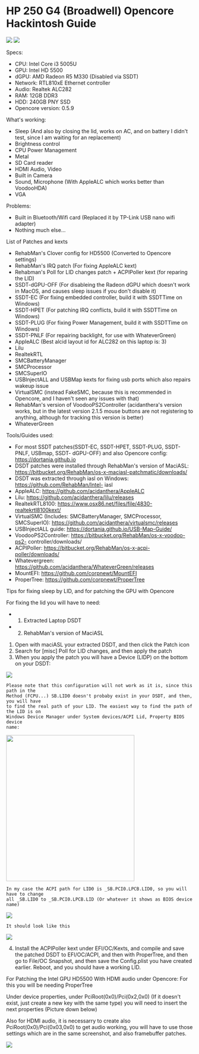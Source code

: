 # HP 250 G4 (Broadwell) Opencore Hackintosh Guide

<img src="/screenshots/macinfo1.png"/>
<img src="/screenshots/macinfo2.png"/>

Specs:

- CPU: Intel Core i3 5005U
- GPU: Intel HD 5500
- dGPU: AMD Radeon R5 M330 (Disabled via SSDT)
- Network: RTL810xE Ethernet controller
- Audio: Realtek ALC282
- RAM: 12GB DDR3
- HDD: 240GB PNY SSD
- Opencore version: 0.5.9

What's working:

- Sleep (And also by closing the lid, works on AC, and on battery I didn't test, since I am
    waiting for an replacement)
- Brightness control
- CPU Power Management
- Metal
- SD Card reader
- HDMI Audio, Video
- Built in Camera
- Sound, Microphone (With AppleALC which works better than VoodooHDA)
- VGA

Problems:

- Built in Bluetooth/Wifi card (Replaced it by TP-Link USB nano wifi adapter)
- Nothing much else...

List of Patches and kexts

- RehabMan's Clover config for HD5500 (Converted to Opencore settings)
- RehabMan's IRQ patch (For fixing AppleALC kext)
- Rehabman's Poll for LID changes patch + ACPIPoller kext (for reparing the LID)
- SSDT-dGPU-OFF (For disableing the Radeon dGPU which doesn't work in MacOS, and
    causes sleep issues if you don't disable it)
- SSDT-EC (For fixing embedded controller, build it with SSDTTime on Windows)
- SSDT-HPET (For patching IRQ conflicts, build it with SSDTTime on Windows)
- SSDT-PLUG (For fixing Power Management, build it with SSDTTime on Windows)
- SSDT-PNLF (For repairing backlight, for use with WhateverGreen)
- AppleALC (Best alcid layout id for ALC282 on this laptop is: 3)
- Lilu
- RealtekRTL
- SMCBatteryManager
- SMCProcessor
- SMCSuperIO
- USBInjectALL and USBMap kexts for fixing usb ports which also repairs wakeup issue
- VirtualSMC (instead FakeSMC, because this is recommended in Opencore, and I
    haven't seen any issues with that)
- RehabMan's version of VoodooPS2Controller (acidanthera's version works, but in
    the latest version 2.1.5 mouse buttons are not registering to anything, although for
    tracking this version is better)
- WhateverGreen

Tools/Guides used:

- For most SSDT patches(SSDT-EC, SSDT-HPET, SSDT-PLUG, SSDT-PNLF, USBmap, SSDT-
    dGPU-OFF) and also Opencore config: https://dortania.github.io
- DSDT patches were installed through RehabMan's version of MaciASL:
    https://bitbucket.org/RehabMan/os-x-maciasl-patchmatic/downloads/
- DSDT was extracted through iasl on Windows: https://github.com/RehabMan/Intel-
    iasl
- AppleALC: https://github.com/acidanthera/AppleALC
- Lilu: https://github.com/acidanthera/lilu/releases
- RealtekRTL8100: https://www.osx86.net/files/file/4830-realtekrtl8100kext/
- VirtualSMC (Includes: SMCBatteryManager, SMCProcessor, SMCSuperIO):
    https://github.com/acidanthera/virtualsmc/releases
- USBInjectALL guide: https://dortania.github.io/USB-Map-Guide/
- VoodooPS2Controller: https://bitbucket.org/RehabMan/os-x-voodoo-ps2-
    controller/downloads/
- ACPIPoller: https://bitbucket.org/RehabMan/os-x-acpi-poller/downloads/
- Whatevergreen: https://github.com/acidanthera/WhateverGreen/releases
- MountEFI: https://github.com/corpnewt/MountEFI
- ProperTree: https://github.com/corpnewt/ProperTree

Tips for fixing sleep by LID, and for patching the GPU with Opencore

For fixing the lid you will have to need:

- 1. Extracted Laptop DSDT
- 2. RehabMan's version of MaciASL
1. Open with maciASL your extracted DSDT, and then click the Patch
    icon
2. Search for [misc] Poll for LID changes, and then apply the patch
3. When you apply the patch you will have a Device (LIDP) on the
    bottom on your DSDT:

<img src="/screenshots/patch2.png"/>

```
Please note that this configuration will not work as it is, since this path in the
Method (FCPU...) SB.LID0 doesn't probaby exist in your DSDT, and then, you will have
to find the real path of your LID. The easiest way to find the path of the LID is on
Windows Device Manager under System devices/ACPI Lid, Property BIOS device
name:
```
<img src="/screenshots/WindowsPath.png" width="345" height="393"/>


```
In my case the ACPI path for LID0 is _SB.PCI0.LPCB.LID0, so you will have to change
all _SB.LID0 to _SB.PCI0.LPCB.LID (Or whatever it shows as BIOS device name)
```
<img src="/screenshots/patch1.png"/>

```
It should look like this
```
<img src="/screenshots/patch0.png"/>

4. Install the ACPIPoller kext under EFI/OC/Kexts, and compile and save the patched
    DSDT to EFI/OC/ACPI, and then with ProperTree, and then go to File/OC Snapshot,
    and then save the Config.plist you have created earlier. Reboot, and you should have
    a working LID.

For Patching the Intel GPU HD5500 With HDMI audio under Opencore:
For this you will be needing ProperTree

Under device properties, under PciRoot(0x0)/Pci(0x2,0x0) (If it doesn't exist, just create a
new key with the same type) you will need to insert the next properties (Picture down below)

Also for HDMI audio, it is necessarry to create also PciRoot(0x0)/Pci(0x03,0x0) to get audio
working, you will have to use those settings which are in the same screenshot, and also
framebuffer patches.

<img src="/screenshots/gpu.png"/>


